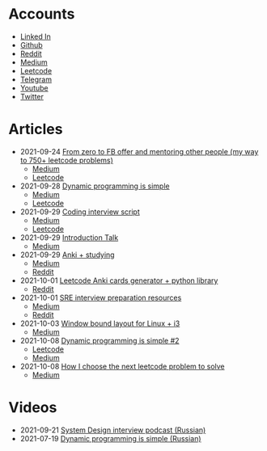 # Accounts
* [Linked In](https://linkedin.com/in/pvs)
* [Github](https://github.com/prius)
* [Reddit](https://www.reddit.com/user/omgitspavel)
* [Medium](https://medium.com/@pv.safronov)
* [Leetcode](https://leetcode.com/omgitspavel/)
* [Telegram](https://t.me/omgitsblog)
* [Youtube](https://www.youtube.com/channel/UCMKU5FYT4b0ojZd4JOgTIkg)
* [Twitter](https://twitter.com/omgitspavel)

# Articles
* 2021-09-24 [From zero to FB offer and mentoring other people (my way to 750+ leetcode problems)](/articles/way-to-750-lc-problems.md)
    * [Medium](https://medium.com/@pv.safronov/from-zero-to-fb-offer-and-mentoring-other-people-my-way-to-750-problems-ebc7ef3cb166?source=friends_link&sk=9228398eb8d2f2dbdff66e846c8f22f8)
    * [Leetcode](https://leetcode.com/discuss/general-discussion/1483601/from-zero-to-fb-offer-and-mentoring-other-people-my-way-to-750-problems)
* 2021-09-28 [Dynamic programming is simple](/articles/dynamic-programming-is-simple.md)
    * [Medium](https://medium.com/@pv.safronov/dynamic-programming-is-simple-1174aed46e4c)
    * [Leetcode](https://leetcode.com/discuss/study-guide/1490172/Dynamic-programming-is-simple)
* 2021-09-29 [Coding interview script](/articles/coding-interview-structure.md)
    * [Medium](https://medium.com/@pv.safronov/coding-interview-script-b399e6be2ee3)
    * [Leetcode](https://leetcode.com/discuss/general-discussion/1490977/coding-interview-script)
* 2021-09-29 [Introduction Talk](/articles/introduction-talk.md)
    * [Medium](https://medium.com/@pv.safronov/introduction-talk-75fb5299fa7f)
* 2021-09-29 [Anki + studying](/articles/anki.md)
    * [Medium](https://medium.com/@pv.safronov/anki-studying-3-14e8f8f2f4)
    * [Reddit](https://www.reddit.com/r/Anki/comments/pzg9jh/my_experience_with_anki_after_2_years_as_a/)
* 2021-10-01 [Leetcode Anki cards generator + python library](/articles/leetcode-anki.md)
    * [Reddit](https://www.reddit.com/r/leetcode/comments/pzfh2z/leetcode_anki_cards_generator_python_library/)
* 2021-10-01 [SRE interview preparation resources](/articles/sre-interview.md)
    * [Medium](https://medium.com/@pv.safronov/sre-interview-resources-cdb59c3af24)
    * [Reddit](https://www.reddit.com/r/sre/comments/pzv8nl/sre_interview_preparation_resources/)
* 2021-10-03 [Window bound layout for Linux + i3](/articles/window-bound-layout.md)
    * [Medium](https://medium.com/@pv.safronov/window-bound-layout-for-linux-i3-37cbc5bd4dfe)
* 2021-10-08 [Dynamic programming is simple #2](/articles/dynamic-programming-is-simple-2.md)
    * [Leetcode](https://leetcode.com/discuss/study-guide/1508238/Dynamic-programming-is-simple-2)
    * [Medium](https://medium.com/@pv.safronov/dynamic-programming-is-simple-2-32147f45d525)
* 2021-10-08 [How I choose the next leetcode problem to solve](/articles/how-i-choose-the-next-leetcode-problem.md)
    * [Medium](https://medium.com/@pv.safronov/how-i-choose-the-next-leetcode-problem-to-solve-e0d9ae9bc0f)

# Videos
* 2021-09-21 [System Design interview podcast (Russian)](https://www.youtube.com/watch?v=TyNo3oqSJ8k)
* 2021-07-19 [Dynamic programming is simple (Russian)](https://www.youtube.com/watch?v=6c916SvCCOA)

